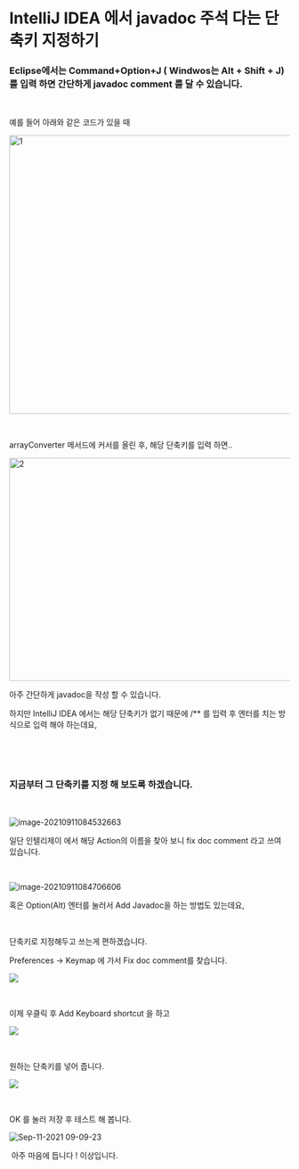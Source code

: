 # IntelliJ IDEA 에서 javadoc 주석 다는 단축키 지정하기



### Eclipse에서는 Command+Option+J ( Windwos는 Alt + Shift + J) 를 입력 하면 간단하게 javadoc comment 를 달 수 있습니다.

​	

예를 들어 아래와 같은 코드가 있을 때

<img src=https://raw.githubusercontent.com/Shane-Park/markdownBlog/master/devops/intelliJ/javadoc.assets/image-20210911083716887.webp height=500 width=750 alt=1>

​	

arrayConverter 메서드에 커서를 올린 후, 해당 단축키를 입력 하면..

<img src=https://raw.githubusercontent.com/Shane-Park/markdownBlog/master/devops/intelliJ/javadoc.assets/image-20210911083746080.webp width=750 height=400 alt=2>

아주 간단하게 javadoc을 작성 할 수 있습니다.

하지만 IntelliJ IDEA 에서는 해당 단축키가 없기 때문에 /** 를 입력 후 엔터를 치는 방식으로 입력 해야 하는데요,

​	

​	

### 지금부터 그 단축키를 지정 해 보도록 하겠습니다.

​		

![image-20210911084532663](https://raw.githubusercontent.com/Shane-Park/markdownBlog/master/devops/intelliJ/javadoc.assets/image-20210911084532663.webp)

일단 인텔리제이 에서 해당 Action의 이름을 찾아 보니 fix doc comment 라고 쓰여 있습니다.

​	

![image-20210911084706606](https://raw.githubusercontent.com/Shane-Park/markdownBlog/master/devops/intelliJ/javadoc.assets/image-20210911084706606.webp)

혹은 Option(Alt) 엔터를 눌러서 Add Javadoc을 하는 방법도 있는데요,

​	

단축키로 지정해두고 쓰는게 편하겠습니다.

Preferences -> Keymap 에 가서 Fix doc comment를 찾습니다.

![](https://raw.githubusercontent.com/Shane-Park/markdownBlog/master/devops/intelliJ/javadoc.assets/image-20210911090604334.webp)

​	

이제 우클릭 후 Add Keyboard shortcut 을 하고

![](https://raw.githubusercontent.com/Shane-Park/markdownBlog/master/devops/intelliJ/javadoc.assets/image-20210911090613861.webp)

​	

원하는 단축키를 넣어 줍니다.

![](https://raw.githubusercontent.com/Shane-Park/markdownBlog/master/devops/intelliJ/javadoc.assets/image-20210911090819086.webp)

​	

OK 를 눌러 저장 후 테스트 해 봅니다.

![Sep-11-2021 09-09-23](https://raw.githubusercontent.com/Shane-Park/markdownBlog/master/devops/intelliJ/javadoc.assets/ggif.webp)	

​	아주 마음에 듭니다 !  이상입니다.

